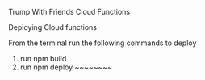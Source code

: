 Trump With Friends Cloud Functions



Deploying Cloud functions

From the terminal run the following commands to deploy 
1. run npm build 
2. run npm deploy ~~~~~~~~